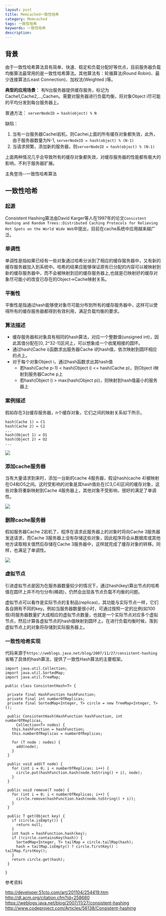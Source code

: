 ```yaml
---
layout: post
title: Memcached一致性哈希 
category: Memcached
tags: 一致性哈希
keywords: 一致性哈希
description: 
---
```


## 背景
由于一致性哈希算法具有简单、快速、稳定和负载分配好等优点，目前服务器负载均衡算法最常用的是一致性哈希算法。其他算法有：轮循算法(Round Robin)、最少连接算法(Least Connection)、加权法(Weighted )等。

**典型的应用场景**：
有N台服务器提供缓存服务，标记为Cache1,Cache2,...,Cachen。需要对服务器进行负载均衡，将对象Object i尽可能的平均分发到每台服务器上。

普通方法：
`serverNodeID = hash(object) % N`

缺陷：

1. 当有一台服务器Cachei宕机，则Cachei上面的所有缓存对象都失效，此外，由于服务器数量为N-1, `serverNodeID = hash(object) % (N-1)`
2. 当请求频繁，添加新的服务器，则`serverNodeID = hash(object) % (N-1)`

上面两种情况几乎会导致所有的缓存对象都失效，对缓存服务器的性能都有极大的影响，不利于服务器扩展。

主角登场--一致性哈希算法

## 一致性哈希

### 起源
Consistent Hashing算法由David Karger等人在1997年的论文`Consistent Hashing and Random Trees::Distributed Caching Protocols for Relieving Hot Spots on the World Wide Web`中提出，目前在cache系统中应用越来越广泛。

### 单调性
单调性是指如果已经有一些对象通过哈希分派到了相应的缓存服务器中，又有新的缓存服务器加入到系统中。哈希的结果应能够保证原有已分配的内容可以被映射到新的缓存服务器中，而不会被映射到旧的缓存服务器上,也就是已映射好的缓存对象尽可能小的改变已存在的Object->Cache映射关系。

### 平衡性
平衡性是指通过hash能够使对象尽可能分布到所有的缓存服务器中，这样可以使得所有的缓存服务器都得到有效利用，满足负载均衡的要求。

### 算法描述

* 缓存服务器和对象具有相同的hash算法，对应一个整数值(unsigned int)，因此其值分配在[0, 2^32-1]区间上，可以想象成一个收尾相接的圆环。
* 通过hash(Cache i)函数求出服务器Cache i的hash值，依次映射到圆环相应的点上。
* 对于每个对象Object i，通过hash函数求出其hash值
    * 若hash(Cache p-1) < hash(Object i) <= hash(Cache p)，则Object i映射到服务器Cache p上
    * 若hash(Object i) > max(hash(Object p))，则映射到hash值最小的服务器上

### 案例描述

假如存在3台缓存服务器，n个缓存对象，它们之间的映射关系如下所示。

	hash(Cache 1) = C1
	hash(Cache 2) = C2
	...
	hash(Object 1) = O1
	hash(Object 2) = O2
	...

![](/public/upload/Memcached/mem_consistent1.JPG)

### 添加cache服务器

当有大量请求到来时，添加一台新的cache 4服务器，假设hash(cache 4)被映射在O4和O5之间。这时受影响的对象是其hash值处在(C3,C4]区间的缓存对象，这些对象将重新映射到Cache 4服务器上，其他对象不受影响，很好的满足了单调性。

![](/public/upload/Memcached/mem_consistent2.JPG)

### 删除cache服务器

假如服务器Cache 2宕机了，程序在请求此服务器上的对象时将向Cache 3服务器发送请求，而Cache 3服务器上没有存储这些对象，因此程序将会从数据库或其他地方读取相关值然后存储在Cache 3服务器中，这样就完成了缓存对象的转移。同样，也满足了单调性。

![](/public/upload/Memcached/mem_consistent3.JPG)

### 虚拟节点

引进虚拟节点是因为在服务器数量较少的情况下，通过hash(key)算出节点的哈希值在圆环上并不均匀分布(稀疏)，仍然会出现各节点负载不均衡的问题。

虚拟节点可以看作是实际节点的复制品(replicas)，其功能与实际节点一样，它们各自拥有不同的key。例如当服务器数量很小时，可通过按照一定的比例(如100倍)将服务器数量扩大成相应的虚拟节点数量，也就是一个实际节点对应多个虚拟节点，然后计算各虚拟节点的hash值映射到圆环上。在进行负载均衡时候，落到虚拟节点上的对象将存储到实际服务器上。


### 一致性哈希实现

代码来源于`https://weblogs.java.net/blog/2007/11/27/consistent-hashing`省略了具体的hash算法，提供了一致性Hash算法的主要框架。

	import java.util.Collection;
	import java.util.SortedMap;
	import java.util.TreeMap;

	public class ConsistentHash<T> {

	 private final HashFunction hashFunction;
	 private final int numberOfReplicas;
	 private final SortedMap<Integer, T> circle = new TreeMap<Integer, T>();

	 public ConsistentHash(HashFunction hashFunction, int numberOfReplicas,
	     Collection<T> nodes) {
	   this.hashFunction = hashFunction;
	   this.numberOfReplicas = numberOfReplicas;

	   for (T node : nodes) {
	     add(node);
	   }
	 }

	 public void add(T node) {
	   for (int i = 0; i < numberOfReplicas; i++) {
	     circle.put(hashFunction.hash(node.toString() + i), node);
	   }
	 }

	 public void remove(T node) {
	   for (int i = 0; i < numberOfReplicas; i++) {
	     circle.remove(hashFunction.hash(node.toString() + i));
	   }
	 }

	 public T get(Object key) {
	   if (circle.isEmpty()) {
	     return null;
	   }
	   int hash = hashFunction.hash(key);
	   if (!circle.containsKey(hash)) {
	     SortedMap<Integer, T> tailMap = circle.tailMap(hash);
	     hash = tailMap.isEmpty() ? circle.firstKey() : tailMap.firstKey();
	   }
	   return circle.get(hash);
	 }

	}


参考资料

http://developer.51cto.com/art/201104/254419.htm  
http://dl.acm.org/citation.cfm?id=258660  
https://weblogs.java.net/blog/2007/11/27/consistent-hashing  
http://www.codeproject.com/Articles/56138/Consistent-hashing  